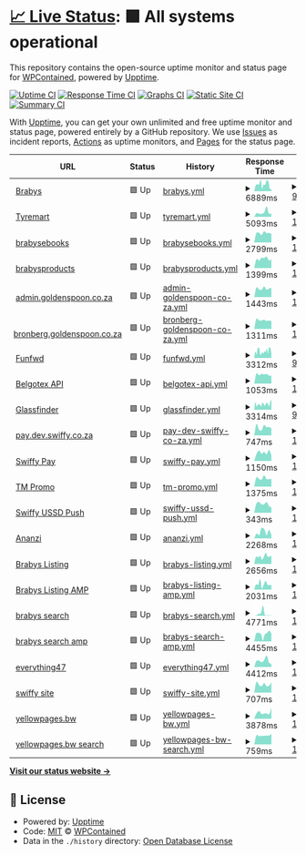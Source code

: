 # [📈 Live Status](https://WPContained.github.io/upptime): <!--live status--> **🟩 All systems operational**

This repository contains the open-source uptime monitor and status page for [WPContained](https://WPContained.github.io/upptime), powered by [Upptime](https://github.com/upptime/upptime).

[![Uptime CI](https://github.com/WPContained/upptime/workflows/Uptime%20CI/badge.svg)](https://github.com/WPContained/upptime/actions?query=workflow%3A%22Uptime+CI%22)
[![Response Time CI](https://github.com/WPContained/upptime/workflows/Response%20Time%20CI/badge.svg)](https://github.com/WPContained/upptime/actions?query=workflow%3A%22Response+Time+CI%22)
[![Graphs CI](https://github.com/WPContained/upptime/workflows/Graphs%20CI/badge.svg)](https://github.com/WPContained/upptime/actions?query=workflow%3A%22Graphs+CI%22)
[![Static Site CI](https://github.com/WPContained/upptime/workflows/Static%20Site%20CI/badge.svg)](https://github.com/WPContained/upptime/actions?query=workflow%3A%22Static+Site+CI%22)
[![Summary CI](https://github.com/WPContained/upptime/workflows/Summary%20CI/badge.svg)](https://github.com/WPContained/upptime/actions?query=workflow%3A%22Summary+CI%22)

With [Upptime](https://upptime.js.org), you can get your own unlimited and free uptime monitor and status page, powered entirely by a GitHub repository. We use [Issues](https://github.com/WPContained/upptime/issues) as incident reports, [Actions](https://github.com/WPContained/upptime/actions) as uptime monitors, and [Pages](https://WPContained.github.io/upptime) for the status page.

<!--start: status pages-->
<!-- This summary is generated by Upptime (https://github.com/upptime/upptime) -->
<!-- Do not edit this manually, your changes will be overwritten -->
<!-- prettier-ignore -->
| URL | Status | History | Response Time | Uptime |
| --- | ------ | ------- | ------------- | ------ |
| <img alt="" src="https://favicons.githubusercontent.com/www.brabys.com" height="13"> [Brabys](https://www.brabys.com/za/plumbers) | 🟩 Up | [brabys.yml](https://github.com/WPContained/upptime/commits/HEAD/history/brabys.yml) | <details><summary><img alt="Response time graph" src="./graphs/brabys/response-time-week.png" height="20"> 6889ms</summary><br><a href="https://WPContained.github.io/upptime/history/brabys"><img alt="Response time 10137" src="https://img.shields.io/endpoint?url=https%3A%2F%2Fraw.githubusercontent.com%2FWPContained%2Fupptime%2FHEAD%2Fapi%2Fbrabys%2Fresponse-time.json"></a><br><a href="https://WPContained.github.io/upptime/history/brabys"><img alt="24-hour response time 8833" src="https://img.shields.io/endpoint?url=https%3A%2F%2Fraw.githubusercontent.com%2FWPContained%2Fupptime%2FHEAD%2Fapi%2Fbrabys%2Fresponse-time-day.json"></a><br><a href="https://WPContained.github.io/upptime/history/brabys"><img alt="7-day response time 6889" src="https://img.shields.io/endpoint?url=https%3A%2F%2Fraw.githubusercontent.com%2FWPContained%2Fupptime%2FHEAD%2Fapi%2Fbrabys%2Fresponse-time-week.json"></a><br><a href="https://WPContained.github.io/upptime/history/brabys"><img alt="30-day response time 10301" src="https://img.shields.io/endpoint?url=https%3A%2F%2Fraw.githubusercontent.com%2FWPContained%2Fupptime%2FHEAD%2Fapi%2Fbrabys%2Fresponse-time-month.json"></a><br><a href="https://WPContained.github.io/upptime/history/brabys"><img alt="1-year response time 10137" src="https://img.shields.io/endpoint?url=https%3A%2F%2Fraw.githubusercontent.com%2FWPContained%2Fupptime%2FHEAD%2Fapi%2Fbrabys%2Fresponse-time-year.json"></a></details> | <details><summary><a href="https://WPContained.github.io/upptime/history/brabys">99.81%</a></summary><a href="https://WPContained.github.io/upptime/history/brabys"><img alt="All-time uptime 99.94%" src="https://img.shields.io/endpoint?url=https%3A%2F%2Fraw.githubusercontent.com%2FWPContained%2Fupptime%2FHEAD%2Fapi%2Fbrabys%2Fuptime.json"></a><br><a href="https://WPContained.github.io/upptime/history/brabys"><img alt="24-hour uptime 100.00%" src="https://img.shields.io/endpoint?url=https%3A%2F%2Fraw.githubusercontent.com%2FWPContained%2Fupptime%2FHEAD%2Fapi%2Fbrabys%2Fuptime-day.json"></a><br><a href="https://WPContained.github.io/upptime/history/brabys"><img alt="7-day uptime 99.81%" src="https://img.shields.io/endpoint?url=https%3A%2F%2Fraw.githubusercontent.com%2FWPContained%2Fupptime%2FHEAD%2Fapi%2Fbrabys%2Fuptime-week.json"></a><br><a href="https://WPContained.github.io/upptime/history/brabys"><img alt="30-day uptime 99.91%" src="https://img.shields.io/endpoint?url=https%3A%2F%2Fraw.githubusercontent.com%2FWPContained%2Fupptime%2FHEAD%2Fapi%2Fbrabys%2Fuptime-month.json"></a><br><a href="https://WPContained.github.io/upptime/history/brabys"><img alt="1-year uptime 99.94%" src="https://img.shields.io/endpoint?url=https%3A%2F%2Fraw.githubusercontent.com%2FWPContained%2Fupptime%2FHEAD%2Fapi%2Fbrabys%2Fuptime-year.json"></a></details>
| <img alt="" src="https://favicons.githubusercontent.com/www.tyremart.co.za" height="13"> [Tyremart](https://www.tyremart.co.za) | 🟩 Up | [tyremart.yml](https://github.com/WPContained/upptime/commits/HEAD/history/tyremart.yml) | <details><summary><img alt="Response time graph" src="./graphs/tyremart/response-time-week.png" height="20"> 5093ms</summary><br><a href="https://WPContained.github.io/upptime/history/tyremart"><img alt="Response time 4112" src="https://img.shields.io/endpoint?url=https%3A%2F%2Fraw.githubusercontent.com%2FWPContained%2Fupptime%2FHEAD%2Fapi%2Ftyremart%2Fresponse-time.json"></a><br><a href="https://WPContained.github.io/upptime/history/tyremart"><img alt="24-hour response time 3602" src="https://img.shields.io/endpoint?url=https%3A%2F%2Fraw.githubusercontent.com%2FWPContained%2Fupptime%2FHEAD%2Fapi%2Ftyremart%2Fresponse-time-day.json"></a><br><a href="https://WPContained.github.io/upptime/history/tyremart"><img alt="7-day response time 5093" src="https://img.shields.io/endpoint?url=https%3A%2F%2Fraw.githubusercontent.com%2FWPContained%2Fupptime%2FHEAD%2Fapi%2Ftyremart%2Fresponse-time-week.json"></a><br><a href="https://WPContained.github.io/upptime/history/tyremart"><img alt="30-day response time 4274" src="https://img.shields.io/endpoint?url=https%3A%2F%2Fraw.githubusercontent.com%2FWPContained%2Fupptime%2FHEAD%2Fapi%2Ftyremart%2Fresponse-time-month.json"></a><br><a href="https://WPContained.github.io/upptime/history/tyremart"><img alt="1-year response time 4112" src="https://img.shields.io/endpoint?url=https%3A%2F%2Fraw.githubusercontent.com%2FWPContained%2Fupptime%2FHEAD%2Fapi%2Ftyremart%2Fresponse-time-year.json"></a></details> | <details><summary><a href="https://WPContained.github.io/upptime/history/tyremart">100.00%</a></summary><a href="https://WPContained.github.io/upptime/history/tyremart"><img alt="All-time uptime 99.96%" src="https://img.shields.io/endpoint?url=https%3A%2F%2Fraw.githubusercontent.com%2FWPContained%2Fupptime%2FHEAD%2Fapi%2Ftyremart%2Fuptime.json"></a><br><a href="https://WPContained.github.io/upptime/history/tyremart"><img alt="24-hour uptime 100.00%" src="https://img.shields.io/endpoint?url=https%3A%2F%2Fraw.githubusercontent.com%2FWPContained%2Fupptime%2FHEAD%2Fapi%2Ftyremart%2Fuptime-day.json"></a><br><a href="https://WPContained.github.io/upptime/history/tyremart"><img alt="7-day uptime 100.00%" src="https://img.shields.io/endpoint?url=https%3A%2F%2Fraw.githubusercontent.com%2FWPContained%2Fupptime%2FHEAD%2Fapi%2Ftyremart%2Fuptime-week.json"></a><br><a href="https://WPContained.github.io/upptime/history/tyremart"><img alt="30-day uptime 100.00%" src="https://img.shields.io/endpoint?url=https%3A%2F%2Fraw.githubusercontent.com%2FWPContained%2Fupptime%2FHEAD%2Fapi%2Ftyremart%2Fuptime-month.json"></a><br><a href="https://WPContained.github.io/upptime/history/tyremart"><img alt="1-year uptime 99.96%" src="https://img.shields.io/endpoint?url=https%3A%2F%2Fraw.githubusercontent.com%2FWPContained%2Fupptime%2FHEAD%2Fapi%2Ftyremart%2Fuptime-year.json"></a></details>
| <img alt="" src="https://favicons.githubusercontent.com/www.brabysebooks.co.za" height="13"> [brabysebooks](http://www.brabysebooks.co.za) | 🟩 Up | [brabysebooks.yml](https://github.com/WPContained/upptime/commits/HEAD/history/brabysebooks.yml) | <details><summary><img alt="Response time graph" src="./graphs/brabysebooks/response-time-week.png" height="20"> 2799ms</summary><br><a href="https://WPContained.github.io/upptime/history/brabysebooks"><img alt="Response time 2966" src="https://img.shields.io/endpoint?url=https%3A%2F%2Fraw.githubusercontent.com%2FWPContained%2Fupptime%2FHEAD%2Fapi%2Fbrabysebooks%2Fresponse-time.json"></a><br><a href="https://WPContained.github.io/upptime/history/brabysebooks"><img alt="24-hour response time 2820" src="https://img.shields.io/endpoint?url=https%3A%2F%2Fraw.githubusercontent.com%2FWPContained%2Fupptime%2FHEAD%2Fapi%2Fbrabysebooks%2Fresponse-time-day.json"></a><br><a href="https://WPContained.github.io/upptime/history/brabysebooks"><img alt="7-day response time 2799" src="https://img.shields.io/endpoint?url=https%3A%2F%2Fraw.githubusercontent.com%2FWPContained%2Fupptime%2FHEAD%2Fapi%2Fbrabysebooks%2Fresponse-time-week.json"></a><br><a href="https://WPContained.github.io/upptime/history/brabysebooks"><img alt="30-day response time 2907" src="https://img.shields.io/endpoint?url=https%3A%2F%2Fraw.githubusercontent.com%2FWPContained%2Fupptime%2FHEAD%2Fapi%2Fbrabysebooks%2Fresponse-time-month.json"></a><br><a href="https://WPContained.github.io/upptime/history/brabysebooks"><img alt="1-year response time 2966" src="https://img.shields.io/endpoint?url=https%3A%2F%2Fraw.githubusercontent.com%2FWPContained%2Fupptime%2FHEAD%2Fapi%2Fbrabysebooks%2Fresponse-time-year.json"></a></details> | <details><summary><a href="https://WPContained.github.io/upptime/history/brabysebooks">100.00%</a></summary><a href="https://WPContained.github.io/upptime/history/brabysebooks"><img alt="All-time uptime 100.00%" src="https://img.shields.io/endpoint?url=https%3A%2F%2Fraw.githubusercontent.com%2FWPContained%2Fupptime%2FHEAD%2Fapi%2Fbrabysebooks%2Fuptime.json"></a><br><a href="https://WPContained.github.io/upptime/history/brabysebooks"><img alt="24-hour uptime 100.00%" src="https://img.shields.io/endpoint?url=https%3A%2F%2Fraw.githubusercontent.com%2FWPContained%2Fupptime%2FHEAD%2Fapi%2Fbrabysebooks%2Fuptime-day.json"></a><br><a href="https://WPContained.github.io/upptime/history/brabysebooks"><img alt="7-day uptime 100.00%" src="https://img.shields.io/endpoint?url=https%3A%2F%2Fraw.githubusercontent.com%2FWPContained%2Fupptime%2FHEAD%2Fapi%2Fbrabysebooks%2Fuptime-week.json"></a><br><a href="https://WPContained.github.io/upptime/history/brabysebooks"><img alt="30-day uptime 100.00%" src="https://img.shields.io/endpoint?url=https%3A%2F%2Fraw.githubusercontent.com%2FWPContained%2Fupptime%2FHEAD%2Fapi%2Fbrabysebooks%2Fuptime-month.json"></a><br><a href="https://WPContained.github.io/upptime/history/brabysebooks"><img alt="1-year uptime 100.00%" src="https://img.shields.io/endpoint?url=https%3A%2F%2Fraw.githubusercontent.com%2FWPContained%2Fupptime%2FHEAD%2Fapi%2Fbrabysebooks%2Fuptime-year.json"></a></details>
| <img alt="" src="https://favicons.githubusercontent.com/www.brabysproducts.co.za" height="13"> [brabysproducts](http://www.brabysproducts.co.za) | 🟩 Up | [brabysproducts.yml](https://github.com/WPContained/upptime/commits/HEAD/history/brabysproducts.yml) | <details><summary><img alt="Response time graph" src="./graphs/brabysproducts/response-time-week.png" height="20"> 1399ms</summary><br><a href="https://WPContained.github.io/upptime/history/brabysproducts"><img alt="Response time 1326" src="https://img.shields.io/endpoint?url=https%3A%2F%2Fraw.githubusercontent.com%2FWPContained%2Fupptime%2FHEAD%2Fapi%2Fbrabysproducts%2Fresponse-time.json"></a><br><a href="https://WPContained.github.io/upptime/history/brabysproducts"><img alt="24-hour response time 1168" src="https://img.shields.io/endpoint?url=https%3A%2F%2Fraw.githubusercontent.com%2FWPContained%2Fupptime%2FHEAD%2Fapi%2Fbrabysproducts%2Fresponse-time-day.json"></a><br><a href="https://WPContained.github.io/upptime/history/brabysproducts"><img alt="7-day response time 1399" src="https://img.shields.io/endpoint?url=https%3A%2F%2Fraw.githubusercontent.com%2FWPContained%2Fupptime%2FHEAD%2Fapi%2Fbrabysproducts%2Fresponse-time-week.json"></a><br><a href="https://WPContained.github.io/upptime/history/brabysproducts"><img alt="30-day response time 1327" src="https://img.shields.io/endpoint?url=https%3A%2F%2Fraw.githubusercontent.com%2FWPContained%2Fupptime%2FHEAD%2Fapi%2Fbrabysproducts%2Fresponse-time-month.json"></a><br><a href="https://WPContained.github.io/upptime/history/brabysproducts"><img alt="1-year response time 1326" src="https://img.shields.io/endpoint?url=https%3A%2F%2Fraw.githubusercontent.com%2FWPContained%2Fupptime%2FHEAD%2Fapi%2Fbrabysproducts%2Fresponse-time-year.json"></a></details> | <details><summary><a href="https://WPContained.github.io/upptime/history/brabysproducts">100.00%</a></summary><a href="https://WPContained.github.io/upptime/history/brabysproducts"><img alt="All-time uptime 100.00%" src="https://img.shields.io/endpoint?url=https%3A%2F%2Fraw.githubusercontent.com%2FWPContained%2Fupptime%2FHEAD%2Fapi%2Fbrabysproducts%2Fuptime.json"></a><br><a href="https://WPContained.github.io/upptime/history/brabysproducts"><img alt="24-hour uptime 100.00%" src="https://img.shields.io/endpoint?url=https%3A%2F%2Fraw.githubusercontent.com%2FWPContained%2Fupptime%2FHEAD%2Fapi%2Fbrabysproducts%2Fuptime-day.json"></a><br><a href="https://WPContained.github.io/upptime/history/brabysproducts"><img alt="7-day uptime 100.00%" src="https://img.shields.io/endpoint?url=https%3A%2F%2Fraw.githubusercontent.com%2FWPContained%2Fupptime%2FHEAD%2Fapi%2Fbrabysproducts%2Fuptime-week.json"></a><br><a href="https://WPContained.github.io/upptime/history/brabysproducts"><img alt="30-day uptime 100.00%" src="https://img.shields.io/endpoint?url=https%3A%2F%2Fraw.githubusercontent.com%2FWPContained%2Fupptime%2FHEAD%2Fapi%2Fbrabysproducts%2Fuptime-month.json"></a><br><a href="https://WPContained.github.io/upptime/history/brabysproducts"><img alt="1-year uptime 100.00%" src="https://img.shields.io/endpoint?url=https%3A%2F%2Fraw.githubusercontent.com%2FWPContained%2Fupptime%2FHEAD%2Fapi%2Fbrabysproducts%2Fuptime-year.json"></a></details>
| <img alt="" src="https://favicons.githubusercontent.com/admin.goldenspoon.co.za" height="13"> [admin.goldenspoon.co.za](https://admin.goldenspoon.co.za) | 🟩 Up | [admin-goldenspoon-co-za.yml](https://github.com/WPContained/upptime/commits/HEAD/history/admin-goldenspoon-co-za.yml) | <details><summary><img alt="Response time graph" src="./graphs/admin-goldenspoon-co-za/response-time-week.png" height="20"> 1443ms</summary><br><a href="https://WPContained.github.io/upptime/history/admin-goldenspoon-co-za"><img alt="Response time 1432" src="https://img.shields.io/endpoint?url=https%3A%2F%2Fraw.githubusercontent.com%2FWPContained%2Fupptime%2FHEAD%2Fapi%2Fadmin-goldenspoon-co-za%2Fresponse-time.json"></a><br><a href="https://WPContained.github.io/upptime/history/admin-goldenspoon-co-za"><img alt="24-hour response time 1345" src="https://img.shields.io/endpoint?url=https%3A%2F%2Fraw.githubusercontent.com%2FWPContained%2Fupptime%2FHEAD%2Fapi%2Fadmin-goldenspoon-co-za%2Fresponse-time-day.json"></a><br><a href="https://WPContained.github.io/upptime/history/admin-goldenspoon-co-za"><img alt="7-day response time 1443" src="https://img.shields.io/endpoint?url=https%3A%2F%2Fraw.githubusercontent.com%2FWPContained%2Fupptime%2FHEAD%2Fapi%2Fadmin-goldenspoon-co-za%2Fresponse-time-week.json"></a><br><a href="https://WPContained.github.io/upptime/history/admin-goldenspoon-co-za"><img alt="30-day response time 1440" src="https://img.shields.io/endpoint?url=https%3A%2F%2Fraw.githubusercontent.com%2FWPContained%2Fupptime%2FHEAD%2Fapi%2Fadmin-goldenspoon-co-za%2Fresponse-time-month.json"></a><br><a href="https://WPContained.github.io/upptime/history/admin-goldenspoon-co-za"><img alt="1-year response time 1432" src="https://img.shields.io/endpoint?url=https%3A%2F%2Fraw.githubusercontent.com%2FWPContained%2Fupptime%2FHEAD%2Fapi%2Fadmin-goldenspoon-co-za%2Fresponse-time-year.json"></a></details> | <details><summary><a href="https://WPContained.github.io/upptime/history/admin-goldenspoon-co-za">100.00%</a></summary><a href="https://WPContained.github.io/upptime/history/admin-goldenspoon-co-za"><img alt="All-time uptime 100.00%" src="https://img.shields.io/endpoint?url=https%3A%2F%2Fraw.githubusercontent.com%2FWPContained%2Fupptime%2FHEAD%2Fapi%2Fadmin-goldenspoon-co-za%2Fuptime.json"></a><br><a href="https://WPContained.github.io/upptime/history/admin-goldenspoon-co-za"><img alt="24-hour uptime 100.00%" src="https://img.shields.io/endpoint?url=https%3A%2F%2Fraw.githubusercontent.com%2FWPContained%2Fupptime%2FHEAD%2Fapi%2Fadmin-goldenspoon-co-za%2Fuptime-day.json"></a><br><a href="https://WPContained.github.io/upptime/history/admin-goldenspoon-co-za"><img alt="7-day uptime 100.00%" src="https://img.shields.io/endpoint?url=https%3A%2F%2Fraw.githubusercontent.com%2FWPContained%2Fupptime%2FHEAD%2Fapi%2Fadmin-goldenspoon-co-za%2Fuptime-week.json"></a><br><a href="https://WPContained.github.io/upptime/history/admin-goldenspoon-co-za"><img alt="30-day uptime 100.00%" src="https://img.shields.io/endpoint?url=https%3A%2F%2Fraw.githubusercontent.com%2FWPContained%2Fupptime%2FHEAD%2Fapi%2Fadmin-goldenspoon-co-za%2Fuptime-month.json"></a><br><a href="https://WPContained.github.io/upptime/history/admin-goldenspoon-co-za"><img alt="1-year uptime 100.00%" src="https://img.shields.io/endpoint?url=https%3A%2F%2Fraw.githubusercontent.com%2FWPContained%2Fupptime%2FHEAD%2Fapi%2Fadmin-goldenspoon-co-za%2Fuptime-year.json"></a></details>
| <img alt="" src="https://favicons.githubusercontent.com/bronberg.goldenspoon.co.za" height="13"> [bronberg.goldenspoon.co.za](https://bronberg.goldenspoon.co.za) | 🟩 Up | [bronberg-goldenspoon-co-za.yml](https://github.com/WPContained/upptime/commits/HEAD/history/bronberg-goldenspoon-co-za.yml) | <details><summary><img alt="Response time graph" src="./graphs/bronberg-goldenspoon-co-za/response-time-week.png" height="20"> 1311ms</summary><br><a href="https://WPContained.github.io/upptime/history/bronberg-goldenspoon-co-za"><img alt="Response time 1442" src="https://img.shields.io/endpoint?url=https%3A%2F%2Fraw.githubusercontent.com%2FWPContained%2Fupptime%2FHEAD%2Fapi%2Fbronberg-goldenspoon-co-za%2Fresponse-time.json"></a><br><a href="https://WPContained.github.io/upptime/history/bronberg-goldenspoon-co-za"><img alt="24-hour response time 1324" src="https://img.shields.io/endpoint?url=https%3A%2F%2Fraw.githubusercontent.com%2FWPContained%2Fupptime%2FHEAD%2Fapi%2Fbronberg-goldenspoon-co-za%2Fresponse-time-day.json"></a><br><a href="https://WPContained.github.io/upptime/history/bronberg-goldenspoon-co-za"><img alt="7-day response time 1311" src="https://img.shields.io/endpoint?url=https%3A%2F%2Fraw.githubusercontent.com%2FWPContained%2Fupptime%2FHEAD%2Fapi%2Fbronberg-goldenspoon-co-za%2Fresponse-time-week.json"></a><br><a href="https://WPContained.github.io/upptime/history/bronberg-goldenspoon-co-za"><img alt="30-day response time 1444" src="https://img.shields.io/endpoint?url=https%3A%2F%2Fraw.githubusercontent.com%2FWPContained%2Fupptime%2FHEAD%2Fapi%2Fbronberg-goldenspoon-co-za%2Fresponse-time-month.json"></a><br><a href="https://WPContained.github.io/upptime/history/bronberg-goldenspoon-co-za"><img alt="1-year response time 1442" src="https://img.shields.io/endpoint?url=https%3A%2F%2Fraw.githubusercontent.com%2FWPContained%2Fupptime%2FHEAD%2Fapi%2Fbronberg-goldenspoon-co-za%2Fresponse-time-year.json"></a></details> | <details><summary><a href="https://WPContained.github.io/upptime/history/bronberg-goldenspoon-co-za">100.00%</a></summary><a href="https://WPContained.github.io/upptime/history/bronberg-goldenspoon-co-za"><img alt="All-time uptime 100.00%" src="https://img.shields.io/endpoint?url=https%3A%2F%2Fraw.githubusercontent.com%2FWPContained%2Fupptime%2FHEAD%2Fapi%2Fbronberg-goldenspoon-co-za%2Fuptime.json"></a><br><a href="https://WPContained.github.io/upptime/history/bronberg-goldenspoon-co-za"><img alt="24-hour uptime 100.00%" src="https://img.shields.io/endpoint?url=https%3A%2F%2Fraw.githubusercontent.com%2FWPContained%2Fupptime%2FHEAD%2Fapi%2Fbronberg-goldenspoon-co-za%2Fuptime-day.json"></a><br><a href="https://WPContained.github.io/upptime/history/bronberg-goldenspoon-co-za"><img alt="7-day uptime 100.00%" src="https://img.shields.io/endpoint?url=https%3A%2F%2Fraw.githubusercontent.com%2FWPContained%2Fupptime%2FHEAD%2Fapi%2Fbronberg-goldenspoon-co-za%2Fuptime-week.json"></a><br><a href="https://WPContained.github.io/upptime/history/bronberg-goldenspoon-co-za"><img alt="30-day uptime 100.00%" src="https://img.shields.io/endpoint?url=https%3A%2F%2Fraw.githubusercontent.com%2FWPContained%2Fupptime%2FHEAD%2Fapi%2Fbronberg-goldenspoon-co-za%2Fuptime-month.json"></a><br><a href="https://WPContained.github.io/upptime/history/bronberg-goldenspoon-co-za"><img alt="1-year uptime 100.00%" src="https://img.shields.io/endpoint?url=https%3A%2F%2Fraw.githubusercontent.com%2FWPContained%2Fupptime%2FHEAD%2Fapi%2Fbronberg-goldenspoon-co-za%2Fuptime-year.json"></a></details>
| <img alt="" src="https://favicons.githubusercontent.com/funfwd.com" height="13"> [Funfwd](https://funfwd.com) | 🟩 Up | [funfwd.yml](https://github.com/WPContained/upptime/commits/HEAD/history/funfwd.yml) | <details><summary><img alt="Response time graph" src="./graphs/funfwd/response-time-week.png" height="20"> 3312ms</summary><br><a href="https://WPContained.github.io/upptime/history/funfwd"><img alt="Response time 3656" src="https://img.shields.io/endpoint?url=https%3A%2F%2Fraw.githubusercontent.com%2FWPContained%2Fupptime%2FHEAD%2Fapi%2Ffunfwd%2Fresponse-time.json"></a><br><a href="https://WPContained.github.io/upptime/history/funfwd"><img alt="24-hour response time 2933" src="https://img.shields.io/endpoint?url=https%3A%2F%2Fraw.githubusercontent.com%2FWPContained%2Fupptime%2FHEAD%2Fapi%2Ffunfwd%2Fresponse-time-day.json"></a><br><a href="https://WPContained.github.io/upptime/history/funfwd"><img alt="7-day response time 3312" src="https://img.shields.io/endpoint?url=https%3A%2F%2Fraw.githubusercontent.com%2FWPContained%2Fupptime%2FHEAD%2Fapi%2Ffunfwd%2Fresponse-time-week.json"></a><br><a href="https://WPContained.github.io/upptime/history/funfwd"><img alt="30-day response time 3543" src="https://img.shields.io/endpoint?url=https%3A%2F%2Fraw.githubusercontent.com%2FWPContained%2Fupptime%2FHEAD%2Fapi%2Ffunfwd%2Fresponse-time-month.json"></a><br><a href="https://WPContained.github.io/upptime/history/funfwd"><img alt="1-year response time 3656" src="https://img.shields.io/endpoint?url=https%3A%2F%2Fraw.githubusercontent.com%2FWPContained%2Fupptime%2FHEAD%2Fapi%2Ffunfwd%2Fresponse-time-year.json"></a></details> | <details><summary><a href="https://WPContained.github.io/upptime/history/funfwd">99.74%</a></summary><a href="https://WPContained.github.io/upptime/history/funfwd"><img alt="All-time uptime 99.75%" src="https://img.shields.io/endpoint?url=https%3A%2F%2Fraw.githubusercontent.com%2FWPContained%2Fupptime%2FHEAD%2Fapi%2Ffunfwd%2Fuptime.json"></a><br><a href="https://WPContained.github.io/upptime/history/funfwd"><img alt="24-hour uptime 100.00%" src="https://img.shields.io/endpoint?url=https%3A%2F%2Fraw.githubusercontent.com%2FWPContained%2Fupptime%2FHEAD%2Fapi%2Ffunfwd%2Fuptime-day.json"></a><br><a href="https://WPContained.github.io/upptime/history/funfwd"><img alt="7-day uptime 99.74%" src="https://img.shields.io/endpoint?url=https%3A%2F%2Fraw.githubusercontent.com%2FWPContained%2Fupptime%2FHEAD%2Fapi%2Ffunfwd%2Fuptime-week.json"></a><br><a href="https://WPContained.github.io/upptime/history/funfwd"><img alt="30-day uptime 99.90%" src="https://img.shields.io/endpoint?url=https%3A%2F%2Fraw.githubusercontent.com%2FWPContained%2Fupptime%2FHEAD%2Fapi%2Ffunfwd%2Fuptime-month.json"></a><br><a href="https://WPContained.github.io/upptime/history/funfwd"><img alt="1-year uptime 99.75%" src="https://img.shields.io/endpoint?url=https%3A%2F%2Fraw.githubusercontent.com%2FWPContained%2Fupptime%2FHEAD%2Fapi%2Ffunfwd%2Fuptime-year.json"></a></details>
| <img alt="" src="https://favicons.githubusercontent.com/files.belgotex.co.za" height="13"> [Belgotex API](https://files.belgotex.co.za/monitor.txt) | 🟩 Up | [belgotex-api.yml](https://github.com/WPContained/upptime/commits/HEAD/history/belgotex-api.yml) | <details><summary><img alt="Response time graph" src="./graphs/belgotex-api/response-time-week.png" height="20"> 1053ms</summary><br><a href="https://WPContained.github.io/upptime/history/belgotex-api"><img alt="Response time 1085" src="https://img.shields.io/endpoint?url=https%3A%2F%2Fraw.githubusercontent.com%2FWPContained%2Fupptime%2FHEAD%2Fapi%2Fbelgotex-api%2Fresponse-time.json"></a><br><a href="https://WPContained.github.io/upptime/history/belgotex-api"><img alt="24-hour response time 1012" src="https://img.shields.io/endpoint?url=https%3A%2F%2Fraw.githubusercontent.com%2FWPContained%2Fupptime%2FHEAD%2Fapi%2Fbelgotex-api%2Fresponse-time-day.json"></a><br><a href="https://WPContained.github.io/upptime/history/belgotex-api"><img alt="7-day response time 1053" src="https://img.shields.io/endpoint?url=https%3A%2F%2Fraw.githubusercontent.com%2FWPContained%2Fupptime%2FHEAD%2Fapi%2Fbelgotex-api%2Fresponse-time-week.json"></a><br><a href="https://WPContained.github.io/upptime/history/belgotex-api"><img alt="30-day response time 1091" src="https://img.shields.io/endpoint?url=https%3A%2F%2Fraw.githubusercontent.com%2FWPContained%2Fupptime%2FHEAD%2Fapi%2Fbelgotex-api%2Fresponse-time-month.json"></a><br><a href="https://WPContained.github.io/upptime/history/belgotex-api"><img alt="1-year response time 1085" src="https://img.shields.io/endpoint?url=https%3A%2F%2Fraw.githubusercontent.com%2FWPContained%2Fupptime%2FHEAD%2Fapi%2Fbelgotex-api%2Fresponse-time-year.json"></a></details> | <details><summary><a href="https://WPContained.github.io/upptime/history/belgotex-api">100.00%</a></summary><a href="https://WPContained.github.io/upptime/history/belgotex-api"><img alt="All-time uptime 100.00%" src="https://img.shields.io/endpoint?url=https%3A%2F%2Fraw.githubusercontent.com%2FWPContained%2Fupptime%2FHEAD%2Fapi%2Fbelgotex-api%2Fuptime.json"></a><br><a href="https://WPContained.github.io/upptime/history/belgotex-api"><img alt="24-hour uptime 100.00%" src="https://img.shields.io/endpoint?url=https%3A%2F%2Fraw.githubusercontent.com%2FWPContained%2Fupptime%2FHEAD%2Fapi%2Fbelgotex-api%2Fuptime-day.json"></a><br><a href="https://WPContained.github.io/upptime/history/belgotex-api"><img alt="7-day uptime 100.00%" src="https://img.shields.io/endpoint?url=https%3A%2F%2Fraw.githubusercontent.com%2FWPContained%2Fupptime%2FHEAD%2Fapi%2Fbelgotex-api%2Fuptime-week.json"></a><br><a href="https://WPContained.github.io/upptime/history/belgotex-api"><img alt="30-day uptime 100.00%" src="https://img.shields.io/endpoint?url=https%3A%2F%2Fraw.githubusercontent.com%2FWPContained%2Fupptime%2FHEAD%2Fapi%2Fbelgotex-api%2Fuptime-month.json"></a><br><a href="https://WPContained.github.io/upptime/history/belgotex-api"><img alt="1-year uptime 100.00%" src="https://img.shields.io/endpoint?url=https%3A%2F%2Fraw.githubusercontent.com%2FWPContained%2Fupptime%2FHEAD%2Fapi%2Fbelgotex-api%2Fuptime-year.json"></a></details>
| <img alt="" src="https://favicons.githubusercontent.com/glassfinder.pgsmartglass.co.za" height="13"> [Glassfinder](https://glassfinder.pgsmartglass.co.za) | 🟩 Up | [glassfinder.yml](https://github.com/WPContained/upptime/commits/HEAD/history/glassfinder.yml) | <details><summary><img alt="Response time graph" src="./graphs/glassfinder/response-time-week.png" height="20"> 3314ms</summary><br><a href="https://WPContained.github.io/upptime/history/glassfinder"><img alt="Response time 3329" src="https://img.shields.io/endpoint?url=https%3A%2F%2Fraw.githubusercontent.com%2FWPContained%2Fupptime%2FHEAD%2Fapi%2Fglassfinder%2Fresponse-time.json"></a><br><a href="https://WPContained.github.io/upptime/history/glassfinder"><img alt="24-hour response time 3263" src="https://img.shields.io/endpoint?url=https%3A%2F%2Fraw.githubusercontent.com%2FWPContained%2Fupptime%2FHEAD%2Fapi%2Fglassfinder%2Fresponse-time-day.json"></a><br><a href="https://WPContained.github.io/upptime/history/glassfinder"><img alt="7-day response time 3314" src="https://img.shields.io/endpoint?url=https%3A%2F%2Fraw.githubusercontent.com%2FWPContained%2Fupptime%2FHEAD%2Fapi%2Fglassfinder%2Fresponse-time-week.json"></a><br><a href="https://WPContained.github.io/upptime/history/glassfinder"><img alt="30-day response time 3249" src="https://img.shields.io/endpoint?url=https%3A%2F%2Fraw.githubusercontent.com%2FWPContained%2Fupptime%2FHEAD%2Fapi%2Fglassfinder%2Fresponse-time-month.json"></a><br><a href="https://WPContained.github.io/upptime/history/glassfinder"><img alt="1-year response time 3329" src="https://img.shields.io/endpoint?url=https%3A%2F%2Fraw.githubusercontent.com%2FWPContained%2Fupptime%2FHEAD%2Fapi%2Fglassfinder%2Fresponse-time-year.json"></a></details> | <details><summary><a href="https://WPContained.github.io/upptime/history/glassfinder">99.74%</a></summary><a href="https://WPContained.github.io/upptime/history/glassfinder"><img alt="All-time uptime 99.81%" src="https://img.shields.io/endpoint?url=https%3A%2F%2Fraw.githubusercontent.com%2FWPContained%2Fupptime%2FHEAD%2Fapi%2Fglassfinder%2Fuptime.json"></a><br><a href="https://WPContained.github.io/upptime/history/glassfinder"><img alt="24-hour uptime 100.00%" src="https://img.shields.io/endpoint?url=https%3A%2F%2Fraw.githubusercontent.com%2FWPContained%2Fupptime%2FHEAD%2Fapi%2Fglassfinder%2Fuptime-day.json"></a><br><a href="https://WPContained.github.io/upptime/history/glassfinder"><img alt="7-day uptime 99.74%" src="https://img.shields.io/endpoint?url=https%3A%2F%2Fraw.githubusercontent.com%2FWPContained%2Fupptime%2FHEAD%2Fapi%2Fglassfinder%2Fuptime-week.json"></a><br><a href="https://WPContained.github.io/upptime/history/glassfinder"><img alt="30-day uptime 99.90%" src="https://img.shields.io/endpoint?url=https%3A%2F%2Fraw.githubusercontent.com%2FWPContained%2Fupptime%2FHEAD%2Fapi%2Fglassfinder%2Fuptime-month.json"></a><br><a href="https://WPContained.github.io/upptime/history/glassfinder"><img alt="1-year uptime 99.81%" src="https://img.shields.io/endpoint?url=https%3A%2F%2Fraw.githubusercontent.com%2FWPContained%2Fupptime%2FHEAD%2Fapi%2Fglassfinder%2Fuptime-year.json"></a></details>
| <img alt="" src="https://favicons.githubusercontent.com/pay.dev.swiffy.co.za" height="13"> [pay.dev.swiffy.co.za](https://pay.dev.swiffy.co.za) | 🟩 Up | [pay-dev-swiffy-co-za.yml](https://github.com/WPContained/upptime/commits/HEAD/history/pay-dev-swiffy-co-za.yml) | <details><summary><img alt="Response time graph" src="./graphs/pay-dev-swiffy-co-za/response-time-week.png" height="20"> 747ms</summary><br><a href="https://WPContained.github.io/upptime/history/pay-dev-swiffy-co-za"><img alt="Response time 884" src="https://img.shields.io/endpoint?url=https%3A%2F%2Fraw.githubusercontent.com%2FWPContained%2Fupptime%2FHEAD%2Fapi%2Fpay-dev-swiffy-co-za%2Fresponse-time.json"></a><br><a href="https://WPContained.github.io/upptime/history/pay-dev-swiffy-co-za"><img alt="24-hour response time 644" src="https://img.shields.io/endpoint?url=https%3A%2F%2Fraw.githubusercontent.com%2FWPContained%2Fupptime%2FHEAD%2Fapi%2Fpay-dev-swiffy-co-za%2Fresponse-time-day.json"></a><br><a href="https://WPContained.github.io/upptime/history/pay-dev-swiffy-co-za"><img alt="7-day response time 747" src="https://img.shields.io/endpoint?url=https%3A%2F%2Fraw.githubusercontent.com%2FWPContained%2Fupptime%2FHEAD%2Fapi%2Fpay-dev-swiffy-co-za%2Fresponse-time-week.json"></a><br><a href="https://WPContained.github.io/upptime/history/pay-dev-swiffy-co-za"><img alt="30-day response time 933" src="https://img.shields.io/endpoint?url=https%3A%2F%2Fraw.githubusercontent.com%2FWPContained%2Fupptime%2FHEAD%2Fapi%2Fpay-dev-swiffy-co-za%2Fresponse-time-month.json"></a><br><a href="https://WPContained.github.io/upptime/history/pay-dev-swiffy-co-za"><img alt="1-year response time 884" src="https://img.shields.io/endpoint?url=https%3A%2F%2Fraw.githubusercontent.com%2FWPContained%2Fupptime%2FHEAD%2Fapi%2Fpay-dev-swiffy-co-za%2Fresponse-time-year.json"></a></details> | <details><summary><a href="https://WPContained.github.io/upptime/history/pay-dev-swiffy-co-za">100.00%</a></summary><a href="https://WPContained.github.io/upptime/history/pay-dev-swiffy-co-za"><img alt="All-time uptime 99.28%" src="https://img.shields.io/endpoint?url=https%3A%2F%2Fraw.githubusercontent.com%2FWPContained%2Fupptime%2FHEAD%2Fapi%2Fpay-dev-swiffy-co-za%2Fuptime.json"></a><br><a href="https://WPContained.github.io/upptime/history/pay-dev-swiffy-co-za"><img alt="24-hour uptime 100.00%" src="https://img.shields.io/endpoint?url=https%3A%2F%2Fraw.githubusercontent.com%2FWPContained%2Fupptime%2FHEAD%2Fapi%2Fpay-dev-swiffy-co-za%2Fuptime-day.json"></a><br><a href="https://WPContained.github.io/upptime/history/pay-dev-swiffy-co-za"><img alt="7-day uptime 100.00%" src="https://img.shields.io/endpoint?url=https%3A%2F%2Fraw.githubusercontent.com%2FWPContained%2Fupptime%2FHEAD%2Fapi%2Fpay-dev-swiffy-co-za%2Fuptime-week.json"></a><br><a href="https://WPContained.github.io/upptime/history/pay-dev-swiffy-co-za"><img alt="30-day uptime 98.96%" src="https://img.shields.io/endpoint?url=https%3A%2F%2Fraw.githubusercontent.com%2FWPContained%2Fupptime%2FHEAD%2Fapi%2Fpay-dev-swiffy-co-za%2Fuptime-month.json"></a><br><a href="https://WPContained.github.io/upptime/history/pay-dev-swiffy-co-za"><img alt="1-year uptime 99.28%" src="https://img.shields.io/endpoint?url=https%3A%2F%2Fraw.githubusercontent.com%2FWPContained%2Fupptime%2FHEAD%2Fapi%2Fpay-dev-swiffy-co-za%2Fuptime-year.json"></a></details>
| <img alt="" src="https://favicons.githubusercontent.com/pay.swiffy.co.za" height="13"> [Swiffy Pay](https://pay.swiffy.co.za) | 🟩 Up | [swiffy-pay.yml](https://github.com/WPContained/upptime/commits/HEAD/history/swiffy-pay.yml) | <details><summary><img alt="Response time graph" src="./graphs/swiffy-pay/response-time-week.png" height="20"> 1150ms</summary><br><a href="https://WPContained.github.io/upptime/history/swiffy-pay"><img alt="Response time 958" src="https://img.shields.io/endpoint?url=https%3A%2F%2Fraw.githubusercontent.com%2FWPContained%2Fupptime%2FHEAD%2Fapi%2Fswiffy-pay%2Fresponse-time.json"></a><br><a href="https://WPContained.github.io/upptime/history/swiffy-pay"><img alt="24-hour response time 1193" src="https://img.shields.io/endpoint?url=https%3A%2F%2Fraw.githubusercontent.com%2FWPContained%2Fupptime%2FHEAD%2Fapi%2Fswiffy-pay%2Fresponse-time-day.json"></a><br><a href="https://WPContained.github.io/upptime/history/swiffy-pay"><img alt="7-day response time 1150" src="https://img.shields.io/endpoint?url=https%3A%2F%2Fraw.githubusercontent.com%2FWPContained%2Fupptime%2FHEAD%2Fapi%2Fswiffy-pay%2Fresponse-time-week.json"></a><br><a href="https://WPContained.github.io/upptime/history/swiffy-pay"><img alt="30-day response time 1008" src="https://img.shields.io/endpoint?url=https%3A%2F%2Fraw.githubusercontent.com%2FWPContained%2Fupptime%2FHEAD%2Fapi%2Fswiffy-pay%2Fresponse-time-month.json"></a><br><a href="https://WPContained.github.io/upptime/history/swiffy-pay"><img alt="1-year response time 958" src="https://img.shields.io/endpoint?url=https%3A%2F%2Fraw.githubusercontent.com%2FWPContained%2Fupptime%2FHEAD%2Fapi%2Fswiffy-pay%2Fresponse-time-year.json"></a></details> | <details><summary><a href="https://WPContained.github.io/upptime/history/swiffy-pay">100.00%</a></summary><a href="https://WPContained.github.io/upptime/history/swiffy-pay"><img alt="All-time uptime 99.93%" src="https://img.shields.io/endpoint?url=https%3A%2F%2Fraw.githubusercontent.com%2FWPContained%2Fupptime%2FHEAD%2Fapi%2Fswiffy-pay%2Fuptime.json"></a><br><a href="https://WPContained.github.io/upptime/history/swiffy-pay"><img alt="24-hour uptime 100.00%" src="https://img.shields.io/endpoint?url=https%3A%2F%2Fraw.githubusercontent.com%2FWPContained%2Fupptime%2FHEAD%2Fapi%2Fswiffy-pay%2Fuptime-day.json"></a><br><a href="https://WPContained.github.io/upptime/history/swiffy-pay"><img alt="7-day uptime 100.00%" src="https://img.shields.io/endpoint?url=https%3A%2F%2Fraw.githubusercontent.com%2FWPContained%2Fupptime%2FHEAD%2Fapi%2Fswiffy-pay%2Fuptime-week.json"></a><br><a href="https://WPContained.github.io/upptime/history/swiffy-pay"><img alt="30-day uptime 99.90%" src="https://img.shields.io/endpoint?url=https%3A%2F%2Fraw.githubusercontent.com%2FWPContained%2Fupptime%2FHEAD%2Fapi%2Fswiffy-pay%2Fuptime-month.json"></a><br><a href="https://WPContained.github.io/upptime/history/swiffy-pay"><img alt="1-year uptime 99.93%" src="https://img.shields.io/endpoint?url=https%3A%2F%2Fraw.githubusercontent.com%2FWPContained%2Fupptime%2FHEAD%2Fapi%2Fswiffy-pay%2Fuptime-year.json"></a></details>
| <img alt="" src="https://favicons.githubusercontent.com/promo.tyremart.co.za" height="13"> [TM Promo](https://promo.tyremart.co.za) | 🟩 Up | [tm-promo.yml](https://github.com/WPContained/upptime/commits/HEAD/history/tm-promo.yml) | <details><summary><img alt="Response time graph" src="./graphs/tm-promo/response-time-week.png" height="20"> 1375ms</summary><br><a href="https://WPContained.github.io/upptime/history/tm-promo"><img alt="Response time 1399" src="https://img.shields.io/endpoint?url=https%3A%2F%2Fraw.githubusercontent.com%2FWPContained%2Fupptime%2FHEAD%2Fapi%2Ftm-promo%2Fresponse-time.json"></a><br><a href="https://WPContained.github.io/upptime/history/tm-promo"><img alt="24-hour response time 1295" src="https://img.shields.io/endpoint?url=https%3A%2F%2Fraw.githubusercontent.com%2FWPContained%2Fupptime%2FHEAD%2Fapi%2Ftm-promo%2Fresponse-time-day.json"></a><br><a href="https://WPContained.github.io/upptime/history/tm-promo"><img alt="7-day response time 1375" src="https://img.shields.io/endpoint?url=https%3A%2F%2Fraw.githubusercontent.com%2FWPContained%2Fupptime%2FHEAD%2Fapi%2Ftm-promo%2Fresponse-time-week.json"></a><br><a href="https://WPContained.github.io/upptime/history/tm-promo"><img alt="30-day response time 1398" src="https://img.shields.io/endpoint?url=https%3A%2F%2Fraw.githubusercontent.com%2FWPContained%2Fupptime%2FHEAD%2Fapi%2Ftm-promo%2Fresponse-time-month.json"></a><br><a href="https://WPContained.github.io/upptime/history/tm-promo"><img alt="1-year response time 1399" src="https://img.shields.io/endpoint?url=https%3A%2F%2Fraw.githubusercontent.com%2FWPContained%2Fupptime%2FHEAD%2Fapi%2Ftm-promo%2Fresponse-time-year.json"></a></details> | <details><summary><a href="https://WPContained.github.io/upptime/history/tm-promo">100.00%</a></summary><a href="https://WPContained.github.io/upptime/history/tm-promo"><img alt="All-time uptime 100.00%" src="https://img.shields.io/endpoint?url=https%3A%2F%2Fraw.githubusercontent.com%2FWPContained%2Fupptime%2FHEAD%2Fapi%2Ftm-promo%2Fuptime.json"></a><br><a href="https://WPContained.github.io/upptime/history/tm-promo"><img alt="24-hour uptime 100.00%" src="https://img.shields.io/endpoint?url=https%3A%2F%2Fraw.githubusercontent.com%2FWPContained%2Fupptime%2FHEAD%2Fapi%2Ftm-promo%2Fuptime-day.json"></a><br><a href="https://WPContained.github.io/upptime/history/tm-promo"><img alt="7-day uptime 100.00%" src="https://img.shields.io/endpoint?url=https%3A%2F%2Fraw.githubusercontent.com%2FWPContained%2Fupptime%2FHEAD%2Fapi%2Ftm-promo%2Fuptime-week.json"></a><br><a href="https://WPContained.github.io/upptime/history/tm-promo"><img alt="30-day uptime 100.00%" src="https://img.shields.io/endpoint?url=https%3A%2F%2Fraw.githubusercontent.com%2FWPContained%2Fupptime%2FHEAD%2Fapi%2Ftm-promo%2Fuptime-month.json"></a><br><a href="https://WPContained.github.io/upptime/history/tm-promo"><img alt="1-year uptime 100.00%" src="https://img.shields.io/endpoint?url=https%3A%2F%2Fraw.githubusercontent.com%2FWPContained%2Fupptime%2FHEAD%2Fapi%2Ftm-promo%2Fuptime-year.json"></a></details>
| <img alt="" src="https://favicons.githubusercontent.com/ussdpush.swiffy.co.za" height="13"> [Swiffy USSD Push](https://ussdpush.swiffy.co.za/ping.txt) | 🟩 Up | [swiffy-ussd-push.yml](https://github.com/WPContained/upptime/commits/HEAD/history/swiffy-ussd-push.yml) | <details><summary><img alt="Response time graph" src="./graphs/swiffy-ussd-push/response-time-week.png" height="20"> 343ms</summary><br><a href="https://WPContained.github.io/upptime/history/swiffy-ussd-push"><img alt="Response time 319" src="https://img.shields.io/endpoint?url=https%3A%2F%2Fraw.githubusercontent.com%2FWPContained%2Fupptime%2FHEAD%2Fapi%2Fswiffy-ussd-push%2Fresponse-time.json"></a><br><a href="https://WPContained.github.io/upptime/history/swiffy-ussd-push"><img alt="24-hour response time 233" src="https://img.shields.io/endpoint?url=https%3A%2F%2Fraw.githubusercontent.com%2FWPContained%2Fupptime%2FHEAD%2Fapi%2Fswiffy-ussd-push%2Fresponse-time-day.json"></a><br><a href="https://WPContained.github.io/upptime/history/swiffy-ussd-push"><img alt="7-day response time 343" src="https://img.shields.io/endpoint?url=https%3A%2F%2Fraw.githubusercontent.com%2FWPContained%2Fupptime%2FHEAD%2Fapi%2Fswiffy-ussd-push%2Fresponse-time-week.json"></a><br><a href="https://WPContained.github.io/upptime/history/swiffy-ussd-push"><img alt="30-day response time 324" src="https://img.shields.io/endpoint?url=https%3A%2F%2Fraw.githubusercontent.com%2FWPContained%2Fupptime%2FHEAD%2Fapi%2Fswiffy-ussd-push%2Fresponse-time-month.json"></a><br><a href="https://WPContained.github.io/upptime/history/swiffy-ussd-push"><img alt="1-year response time 319" src="https://img.shields.io/endpoint?url=https%3A%2F%2Fraw.githubusercontent.com%2FWPContained%2Fupptime%2FHEAD%2Fapi%2Fswiffy-ussd-push%2Fresponse-time-year.json"></a></details> | <details><summary><a href="https://WPContained.github.io/upptime/history/swiffy-ussd-push">100.00%</a></summary><a href="https://WPContained.github.io/upptime/history/swiffy-ussd-push"><img alt="All-time uptime 100.00%" src="https://img.shields.io/endpoint?url=https%3A%2F%2Fraw.githubusercontent.com%2FWPContained%2Fupptime%2FHEAD%2Fapi%2Fswiffy-ussd-push%2Fuptime.json"></a><br><a href="https://WPContained.github.io/upptime/history/swiffy-ussd-push"><img alt="24-hour uptime 100.00%" src="https://img.shields.io/endpoint?url=https%3A%2F%2Fraw.githubusercontent.com%2FWPContained%2Fupptime%2FHEAD%2Fapi%2Fswiffy-ussd-push%2Fuptime-day.json"></a><br><a href="https://WPContained.github.io/upptime/history/swiffy-ussd-push"><img alt="7-day uptime 100.00%" src="https://img.shields.io/endpoint?url=https%3A%2F%2Fraw.githubusercontent.com%2FWPContained%2Fupptime%2FHEAD%2Fapi%2Fswiffy-ussd-push%2Fuptime-week.json"></a><br><a href="https://WPContained.github.io/upptime/history/swiffy-ussd-push"><img alt="30-day uptime 100.00%" src="https://img.shields.io/endpoint?url=https%3A%2F%2Fraw.githubusercontent.com%2FWPContained%2Fupptime%2FHEAD%2Fapi%2Fswiffy-ussd-push%2Fuptime-month.json"></a><br><a href="https://WPContained.github.io/upptime/history/swiffy-ussd-push"><img alt="1-year uptime 100.00%" src="https://img.shields.io/endpoint?url=https%3A%2F%2Fraw.githubusercontent.com%2FWPContained%2Fupptime%2FHEAD%2Fapi%2Fswiffy-ussd-push%2Fuptime-year.json"></a></details>
| <img alt="" src="https://favicons.githubusercontent.com/www.ananzi.co.za" height="13"> [Ananzi](https://www.ananzi.co.za) | 🟩 Up | [ananzi.yml](https://github.com/WPContained/upptime/commits/HEAD/history/ananzi.yml) | <details><summary><img alt="Response time graph" src="./graphs/ananzi/response-time-week.png" height="20"> 2268ms</summary><br><a href="https://WPContained.github.io/upptime/history/ananzi"><img alt="Response time 1536" src="https://img.shields.io/endpoint?url=https%3A%2F%2Fraw.githubusercontent.com%2FWPContained%2Fupptime%2FHEAD%2Fapi%2Fananzi%2Fresponse-time.json"></a><br><a href="https://WPContained.github.io/upptime/history/ananzi"><img alt="24-hour response time 2892" src="https://img.shields.io/endpoint?url=https%3A%2F%2Fraw.githubusercontent.com%2FWPContained%2Fupptime%2FHEAD%2Fapi%2Fananzi%2Fresponse-time-day.json"></a><br><a href="https://WPContained.github.io/upptime/history/ananzi"><img alt="7-day response time 2268" src="https://img.shields.io/endpoint?url=https%3A%2F%2Fraw.githubusercontent.com%2FWPContained%2Fupptime%2FHEAD%2Fapi%2Fananzi%2Fresponse-time-week.json"></a><br><a href="https://WPContained.github.io/upptime/history/ananzi"><img alt="30-day response time 1643" src="https://img.shields.io/endpoint?url=https%3A%2F%2Fraw.githubusercontent.com%2FWPContained%2Fupptime%2FHEAD%2Fapi%2Fananzi%2Fresponse-time-month.json"></a><br><a href="https://WPContained.github.io/upptime/history/ananzi"><img alt="1-year response time 1536" src="https://img.shields.io/endpoint?url=https%3A%2F%2Fraw.githubusercontent.com%2FWPContained%2Fupptime%2FHEAD%2Fapi%2Fananzi%2Fresponse-time-year.json"></a></details> | <details><summary><a href="https://WPContained.github.io/upptime/history/ananzi">100.00%</a></summary><a href="https://WPContained.github.io/upptime/history/ananzi"><img alt="All-time uptime 100.00%" src="https://img.shields.io/endpoint?url=https%3A%2F%2Fraw.githubusercontent.com%2FWPContained%2Fupptime%2FHEAD%2Fapi%2Fananzi%2Fuptime.json"></a><br><a href="https://WPContained.github.io/upptime/history/ananzi"><img alt="24-hour uptime 100.00%" src="https://img.shields.io/endpoint?url=https%3A%2F%2Fraw.githubusercontent.com%2FWPContained%2Fupptime%2FHEAD%2Fapi%2Fananzi%2Fuptime-day.json"></a><br><a href="https://WPContained.github.io/upptime/history/ananzi"><img alt="7-day uptime 100.00%" src="https://img.shields.io/endpoint?url=https%3A%2F%2Fraw.githubusercontent.com%2FWPContained%2Fupptime%2FHEAD%2Fapi%2Fananzi%2Fuptime-week.json"></a><br><a href="https://WPContained.github.io/upptime/history/ananzi"><img alt="30-day uptime 100.00%" src="https://img.shields.io/endpoint?url=https%3A%2F%2Fraw.githubusercontent.com%2FWPContained%2Fupptime%2FHEAD%2Fapi%2Fananzi%2Fuptime-month.json"></a><br><a href="https://WPContained.github.io/upptime/history/ananzi"><img alt="1-year uptime 100.00%" src="https://img.shields.io/endpoint?url=https%3A%2F%2Fraw.githubusercontent.com%2FWPContained%2Fupptime%2FHEAD%2Fapi%2Fananzi%2Fuptime-year.json"></a></details>
| <img alt="" src="https://favicons.githubusercontent.com/www.brabys.com" height="13"> [Brabys Listing](https://www.brabys.com/za/kwazulu-natal/pinetown/maps/brabys) | 🟩 Up | [brabys-listing.yml](https://github.com/WPContained/upptime/commits/HEAD/history/brabys-listing.yml) | <details><summary><img alt="Response time graph" src="./graphs/brabys-listing/response-time-week.png" height="20"> 2656ms</summary><br><a href="https://WPContained.github.io/upptime/history/brabys-listing"><img alt="Response time 3661" src="https://img.shields.io/endpoint?url=https%3A%2F%2Fraw.githubusercontent.com%2FWPContained%2Fupptime%2FHEAD%2Fapi%2Fbrabys-listing%2Fresponse-time.json"></a><br><a href="https://WPContained.github.io/upptime/history/brabys-listing"><img alt="24-hour response time 3296" src="https://img.shields.io/endpoint?url=https%3A%2F%2Fraw.githubusercontent.com%2FWPContained%2Fupptime%2FHEAD%2Fapi%2Fbrabys-listing%2Fresponse-time-day.json"></a><br><a href="https://WPContained.github.io/upptime/history/brabys-listing"><img alt="7-day response time 2656" src="https://img.shields.io/endpoint?url=https%3A%2F%2Fraw.githubusercontent.com%2FWPContained%2Fupptime%2FHEAD%2Fapi%2Fbrabys-listing%2Fresponse-time-week.json"></a><br><a href="https://WPContained.github.io/upptime/history/brabys-listing"><img alt="30-day response time 2748" src="https://img.shields.io/endpoint?url=https%3A%2F%2Fraw.githubusercontent.com%2FWPContained%2Fupptime%2FHEAD%2Fapi%2Fbrabys-listing%2Fresponse-time-month.json"></a><br><a href="https://WPContained.github.io/upptime/history/brabys-listing"><img alt="1-year response time 3661" src="https://img.shields.io/endpoint?url=https%3A%2F%2Fraw.githubusercontent.com%2FWPContained%2Fupptime%2FHEAD%2Fapi%2Fbrabys-listing%2Fresponse-time-year.json"></a></details> | <details><summary><a href="https://WPContained.github.io/upptime/history/brabys-listing">100.00%</a></summary><a href="https://WPContained.github.io/upptime/history/brabys-listing"><img alt="All-time uptime 99.97%" src="https://img.shields.io/endpoint?url=https%3A%2F%2Fraw.githubusercontent.com%2FWPContained%2Fupptime%2FHEAD%2Fapi%2Fbrabys-listing%2Fuptime.json"></a><br><a href="https://WPContained.github.io/upptime/history/brabys-listing"><img alt="24-hour uptime 100.00%" src="https://img.shields.io/endpoint?url=https%3A%2F%2Fraw.githubusercontent.com%2FWPContained%2Fupptime%2FHEAD%2Fapi%2Fbrabys-listing%2Fuptime-day.json"></a><br><a href="https://WPContained.github.io/upptime/history/brabys-listing"><img alt="7-day uptime 100.00%" src="https://img.shields.io/endpoint?url=https%3A%2F%2Fraw.githubusercontent.com%2FWPContained%2Fupptime%2FHEAD%2Fapi%2Fbrabys-listing%2Fuptime-week.json"></a><br><a href="https://WPContained.github.io/upptime/history/brabys-listing"><img alt="30-day uptime 99.95%" src="https://img.shields.io/endpoint?url=https%3A%2F%2Fraw.githubusercontent.com%2FWPContained%2Fupptime%2FHEAD%2Fapi%2Fbrabys-listing%2Fuptime-month.json"></a><br><a href="https://WPContained.github.io/upptime/history/brabys-listing"><img alt="1-year uptime 99.97%" src="https://img.shields.io/endpoint?url=https%3A%2F%2Fraw.githubusercontent.com%2FWPContained%2Fupptime%2FHEAD%2Fapi%2Fbrabys-listing%2Fuptime-year.json"></a></details>
| <img alt="" src="https://favicons.githubusercontent.com/www.brabys.com" height="13"> [Brabys Listing AMP](https://www.brabys.com/za/kwazulu-natal/pinetown/maps/brabys?amp=1) | 🟩 Up | [brabys-listing-amp.yml](https://github.com/WPContained/upptime/commits/HEAD/history/brabys-listing-amp.yml) | <details><summary><img alt="Response time graph" src="./graphs/brabys-listing-amp/response-time-week.png" height="20"> 2031ms</summary><br><a href="https://WPContained.github.io/upptime/history/brabys-listing-amp"><img alt="Response time 2752" src="https://img.shields.io/endpoint?url=https%3A%2F%2Fraw.githubusercontent.com%2FWPContained%2Fupptime%2FHEAD%2Fapi%2Fbrabys-listing-amp%2Fresponse-time.json"></a><br><a href="https://WPContained.github.io/upptime/history/brabys-listing-amp"><img alt="24-hour response time 1721" src="https://img.shields.io/endpoint?url=https%3A%2F%2Fraw.githubusercontent.com%2FWPContained%2Fupptime%2FHEAD%2Fapi%2Fbrabys-listing-amp%2Fresponse-time-day.json"></a><br><a href="https://WPContained.github.io/upptime/history/brabys-listing-amp"><img alt="7-day response time 2031" src="https://img.shields.io/endpoint?url=https%3A%2F%2Fraw.githubusercontent.com%2FWPContained%2Fupptime%2FHEAD%2Fapi%2Fbrabys-listing-amp%2Fresponse-time-week.json"></a><br><a href="https://WPContained.github.io/upptime/history/brabys-listing-amp"><img alt="30-day response time 2353" src="https://img.shields.io/endpoint?url=https%3A%2F%2Fraw.githubusercontent.com%2FWPContained%2Fupptime%2FHEAD%2Fapi%2Fbrabys-listing-amp%2Fresponse-time-month.json"></a><br><a href="https://WPContained.github.io/upptime/history/brabys-listing-amp"><img alt="1-year response time 2752" src="https://img.shields.io/endpoint?url=https%3A%2F%2Fraw.githubusercontent.com%2FWPContained%2Fupptime%2FHEAD%2Fapi%2Fbrabys-listing-amp%2Fresponse-time-year.json"></a></details> | <details><summary><a href="https://WPContained.github.io/upptime/history/brabys-listing-amp">100.00%</a></summary><a href="https://WPContained.github.io/upptime/history/brabys-listing-amp"><img alt="All-time uptime 99.97%" src="https://img.shields.io/endpoint?url=https%3A%2F%2Fraw.githubusercontent.com%2FWPContained%2Fupptime%2FHEAD%2Fapi%2Fbrabys-listing-amp%2Fuptime.json"></a><br><a href="https://WPContained.github.io/upptime/history/brabys-listing-amp"><img alt="24-hour uptime 100.00%" src="https://img.shields.io/endpoint?url=https%3A%2F%2Fraw.githubusercontent.com%2FWPContained%2Fupptime%2FHEAD%2Fapi%2Fbrabys-listing-amp%2Fuptime-day.json"></a><br><a href="https://WPContained.github.io/upptime/history/brabys-listing-amp"><img alt="7-day uptime 100.00%" src="https://img.shields.io/endpoint?url=https%3A%2F%2Fraw.githubusercontent.com%2FWPContained%2Fupptime%2FHEAD%2Fapi%2Fbrabys-listing-amp%2Fuptime-week.json"></a><br><a href="https://WPContained.github.io/upptime/history/brabys-listing-amp"><img alt="30-day uptime 99.95%" src="https://img.shields.io/endpoint?url=https%3A%2F%2Fraw.githubusercontent.com%2FWPContained%2Fupptime%2FHEAD%2Fapi%2Fbrabys-listing-amp%2Fuptime-month.json"></a><br><a href="https://WPContained.github.io/upptime/history/brabys-listing-amp"><img alt="1-year uptime 99.97%" src="https://img.shields.io/endpoint?url=https%3A%2F%2Fraw.githubusercontent.com%2FWPContained%2Fupptime%2FHEAD%2Fapi%2Fbrabys-listing-amp%2Fuptime-year.json"></a></details>
| <img alt="" src="https://favicons.githubusercontent.com/www.brabys.com" height="13"> [brabys search](https://www.brabys.com/za/plumbers) | 🟩 Up | [brabys-search.yml](https://github.com/WPContained/upptime/commits/HEAD/history/brabys-search.yml) | <details><summary><img alt="Response time graph" src="./graphs/brabys-search/response-time-week.png" height="20"> 4771ms</summary><br><a href="https://WPContained.github.io/upptime/history/brabys-search"><img alt="Response time 2577" src="https://img.shields.io/endpoint?url=https%3A%2F%2Fraw.githubusercontent.com%2FWPContained%2Fupptime%2FHEAD%2Fapi%2Fbrabys-search%2Fresponse-time.json"></a><br><a href="https://WPContained.github.io/upptime/history/brabys-search"><img alt="24-hour response time 533" src="https://img.shields.io/endpoint?url=https%3A%2F%2Fraw.githubusercontent.com%2FWPContained%2Fupptime%2FHEAD%2Fapi%2Fbrabys-search%2Fresponse-time-day.json"></a><br><a href="https://WPContained.github.io/upptime/history/brabys-search"><img alt="7-day response time 4771" src="https://img.shields.io/endpoint?url=https%3A%2F%2Fraw.githubusercontent.com%2FWPContained%2Fupptime%2FHEAD%2Fapi%2Fbrabys-search%2Fresponse-time-week.json"></a><br><a href="https://WPContained.github.io/upptime/history/brabys-search"><img alt="30-day response time 2757" src="https://img.shields.io/endpoint?url=https%3A%2F%2Fraw.githubusercontent.com%2FWPContained%2Fupptime%2FHEAD%2Fapi%2Fbrabys-search%2Fresponse-time-month.json"></a><br><a href="https://WPContained.github.io/upptime/history/brabys-search"><img alt="1-year response time 2577" src="https://img.shields.io/endpoint?url=https%3A%2F%2Fraw.githubusercontent.com%2FWPContained%2Fupptime%2FHEAD%2Fapi%2Fbrabys-search%2Fresponse-time-year.json"></a></details> | <details><summary><a href="https://WPContained.github.io/upptime/history/brabys-search">100.00%</a></summary><a href="https://WPContained.github.io/upptime/history/brabys-search"><img alt="All-time uptime 99.97%" src="https://img.shields.io/endpoint?url=https%3A%2F%2Fraw.githubusercontent.com%2FWPContained%2Fupptime%2FHEAD%2Fapi%2Fbrabys-search%2Fuptime.json"></a><br><a href="https://WPContained.github.io/upptime/history/brabys-search"><img alt="24-hour uptime 100.00%" src="https://img.shields.io/endpoint?url=https%3A%2F%2Fraw.githubusercontent.com%2FWPContained%2Fupptime%2FHEAD%2Fapi%2Fbrabys-search%2Fuptime-day.json"></a><br><a href="https://WPContained.github.io/upptime/history/brabys-search"><img alt="7-day uptime 100.00%" src="https://img.shields.io/endpoint?url=https%3A%2F%2Fraw.githubusercontent.com%2FWPContained%2Fupptime%2FHEAD%2Fapi%2Fbrabys-search%2Fuptime-week.json"></a><br><a href="https://WPContained.github.io/upptime/history/brabys-search"><img alt="30-day uptime 99.95%" src="https://img.shields.io/endpoint?url=https%3A%2F%2Fraw.githubusercontent.com%2FWPContained%2Fupptime%2FHEAD%2Fapi%2Fbrabys-search%2Fuptime-month.json"></a><br><a href="https://WPContained.github.io/upptime/history/brabys-search"><img alt="1-year uptime 99.97%" src="https://img.shields.io/endpoint?url=https%3A%2F%2Fraw.githubusercontent.com%2FWPContained%2Fupptime%2FHEAD%2Fapi%2Fbrabys-search%2Fuptime-year.json"></a></details>
| <img alt="" src="https://favicons.githubusercontent.com/www.brabys.com" height="13"> [brabys search amp](https://www.brabys.com/za/plumbers?amp=1) | 🟩 Up | [brabys-search-amp.yml](https://github.com/WPContained/upptime/commits/HEAD/history/brabys-search-amp.yml) | <details><summary><img alt="Response time graph" src="./graphs/brabys-search-amp/response-time-week.png" height="20"> 4455ms</summary><br><a href="https://WPContained.github.io/upptime/history/brabys-search-amp"><img alt="Response time 6515" src="https://img.shields.io/endpoint?url=https%3A%2F%2Fraw.githubusercontent.com%2FWPContained%2Fupptime%2FHEAD%2Fapi%2Fbrabys-search-amp%2Fresponse-time.json"></a><br><a href="https://WPContained.github.io/upptime/history/brabys-search-amp"><img alt="24-hour response time 4874" src="https://img.shields.io/endpoint?url=https%3A%2F%2Fraw.githubusercontent.com%2FWPContained%2Fupptime%2FHEAD%2Fapi%2Fbrabys-search-amp%2Fresponse-time-day.json"></a><br><a href="https://WPContained.github.io/upptime/history/brabys-search-amp"><img alt="7-day response time 4455" src="https://img.shields.io/endpoint?url=https%3A%2F%2Fraw.githubusercontent.com%2FWPContained%2Fupptime%2FHEAD%2Fapi%2Fbrabys-search-amp%2Fresponse-time-week.json"></a><br><a href="https://WPContained.github.io/upptime/history/brabys-search-amp"><img alt="30-day response time 5625" src="https://img.shields.io/endpoint?url=https%3A%2F%2Fraw.githubusercontent.com%2FWPContained%2Fupptime%2FHEAD%2Fapi%2Fbrabys-search-amp%2Fresponse-time-month.json"></a><br><a href="https://WPContained.github.io/upptime/history/brabys-search-amp"><img alt="1-year response time 6515" src="https://img.shields.io/endpoint?url=https%3A%2F%2Fraw.githubusercontent.com%2FWPContained%2Fupptime%2FHEAD%2Fapi%2Fbrabys-search-amp%2Fresponse-time-year.json"></a></details> | <details><summary><a href="https://WPContained.github.io/upptime/history/brabys-search-amp">100.00%</a></summary><a href="https://WPContained.github.io/upptime/history/brabys-search-amp"><img alt="All-time uptime 99.97%" src="https://img.shields.io/endpoint?url=https%3A%2F%2Fraw.githubusercontent.com%2FWPContained%2Fupptime%2FHEAD%2Fapi%2Fbrabys-search-amp%2Fuptime.json"></a><br><a href="https://WPContained.github.io/upptime/history/brabys-search-amp"><img alt="24-hour uptime 100.00%" src="https://img.shields.io/endpoint?url=https%3A%2F%2Fraw.githubusercontent.com%2FWPContained%2Fupptime%2FHEAD%2Fapi%2Fbrabys-search-amp%2Fuptime-day.json"></a><br><a href="https://WPContained.github.io/upptime/history/brabys-search-amp"><img alt="7-day uptime 100.00%" src="https://img.shields.io/endpoint?url=https%3A%2F%2Fraw.githubusercontent.com%2FWPContained%2Fupptime%2FHEAD%2Fapi%2Fbrabys-search-amp%2Fuptime-week.json"></a><br><a href="https://WPContained.github.io/upptime/history/brabys-search-amp"><img alt="30-day uptime 99.95%" src="https://img.shields.io/endpoint?url=https%3A%2F%2Fraw.githubusercontent.com%2FWPContained%2Fupptime%2FHEAD%2Fapi%2Fbrabys-search-amp%2Fuptime-month.json"></a><br><a href="https://WPContained.github.io/upptime/history/brabys-search-amp"><img alt="1-year uptime 99.97%" src="https://img.shields.io/endpoint?url=https%3A%2F%2Fraw.githubusercontent.com%2FWPContained%2Fupptime%2FHEAD%2Fapi%2Fbrabys-search-amp%2Fuptime-year.json"></a></details>
| <img alt="" src="https://favicons.githubusercontent.com/www.everything47.com" height="13"> [everything47](https://www.everything47.com) | 🟩 Up | [everything47.yml](https://github.com/WPContained/upptime/commits/HEAD/history/everything47.yml) | <details><summary><img alt="Response time graph" src="./graphs/everything47/response-time-week.png" height="20"> 4412ms</summary><br><a href="https://WPContained.github.io/upptime/history/everything47"><img alt="Response time 4628" src="https://img.shields.io/endpoint?url=https%3A%2F%2Fraw.githubusercontent.com%2FWPContained%2Fupptime%2FHEAD%2Fapi%2Feverything47%2Fresponse-time.json"></a><br><a href="https://WPContained.github.io/upptime/history/everything47"><img alt="24-hour response time 2716" src="https://img.shields.io/endpoint?url=https%3A%2F%2Fraw.githubusercontent.com%2FWPContained%2Fupptime%2FHEAD%2Fapi%2Feverything47%2Fresponse-time-day.json"></a><br><a href="https://WPContained.github.io/upptime/history/everything47"><img alt="7-day response time 4412" src="https://img.shields.io/endpoint?url=https%3A%2F%2Fraw.githubusercontent.com%2FWPContained%2Fupptime%2FHEAD%2Fapi%2Feverything47%2Fresponse-time-week.json"></a><br><a href="https://WPContained.github.io/upptime/history/everything47"><img alt="30-day response time 4416" src="https://img.shields.io/endpoint?url=https%3A%2F%2Fraw.githubusercontent.com%2FWPContained%2Fupptime%2FHEAD%2Fapi%2Feverything47%2Fresponse-time-month.json"></a><br><a href="https://WPContained.github.io/upptime/history/everything47"><img alt="1-year response time 4628" src="https://img.shields.io/endpoint?url=https%3A%2F%2Fraw.githubusercontent.com%2FWPContained%2Fupptime%2FHEAD%2Fapi%2Feverything47%2Fresponse-time-year.json"></a></details> | <details><summary><a href="https://WPContained.github.io/upptime/history/everything47">100.00%</a></summary><a href="https://WPContained.github.io/upptime/history/everything47"><img alt="All-time uptime 100.00%" src="https://img.shields.io/endpoint?url=https%3A%2F%2Fraw.githubusercontent.com%2FWPContained%2Fupptime%2FHEAD%2Fapi%2Feverything47%2Fuptime.json"></a><br><a href="https://WPContained.github.io/upptime/history/everything47"><img alt="24-hour uptime 100.00%" src="https://img.shields.io/endpoint?url=https%3A%2F%2Fraw.githubusercontent.com%2FWPContained%2Fupptime%2FHEAD%2Fapi%2Feverything47%2Fuptime-day.json"></a><br><a href="https://WPContained.github.io/upptime/history/everything47"><img alt="7-day uptime 100.00%" src="https://img.shields.io/endpoint?url=https%3A%2F%2Fraw.githubusercontent.com%2FWPContained%2Fupptime%2FHEAD%2Fapi%2Feverything47%2Fuptime-week.json"></a><br><a href="https://WPContained.github.io/upptime/history/everything47"><img alt="30-day uptime 100.00%" src="https://img.shields.io/endpoint?url=https%3A%2F%2Fraw.githubusercontent.com%2FWPContained%2Fupptime%2FHEAD%2Fapi%2Feverything47%2Fuptime-month.json"></a><br><a href="https://WPContained.github.io/upptime/history/everything47"><img alt="1-year uptime 100.00%" src="https://img.shields.io/endpoint?url=https%3A%2F%2Fraw.githubusercontent.com%2FWPContained%2Fupptime%2FHEAD%2Fapi%2Feverything47%2Fuptime-year.json"></a></details>
| <img alt="" src="https://favicons.githubusercontent.com/www.swiffy.co.za" height="13"> [swiffy site](https://www.swiffy.co.za) | 🟩 Up | [swiffy-site.yml](https://github.com/WPContained/upptime/commits/HEAD/history/swiffy-site.yml) | <details><summary><img alt="Response time graph" src="./graphs/swiffy-site/response-time-week.png" height="20"> 707ms</summary><br><a href="https://WPContained.github.io/upptime/history/swiffy-site"><img alt="Response time 867" src="https://img.shields.io/endpoint?url=https%3A%2F%2Fraw.githubusercontent.com%2FWPContained%2Fupptime%2FHEAD%2Fapi%2Fswiffy-site%2Fresponse-time.json"></a><br><a href="https://WPContained.github.io/upptime/history/swiffy-site"><img alt="24-hour response time 932" src="https://img.shields.io/endpoint?url=https%3A%2F%2Fraw.githubusercontent.com%2FWPContained%2Fupptime%2FHEAD%2Fapi%2Fswiffy-site%2Fresponse-time-day.json"></a><br><a href="https://WPContained.github.io/upptime/history/swiffy-site"><img alt="7-day response time 707" src="https://img.shields.io/endpoint?url=https%3A%2F%2Fraw.githubusercontent.com%2FWPContained%2Fupptime%2FHEAD%2Fapi%2Fswiffy-site%2Fresponse-time-week.json"></a><br><a href="https://WPContained.github.io/upptime/history/swiffy-site"><img alt="30-day response time 879" src="https://img.shields.io/endpoint?url=https%3A%2F%2Fraw.githubusercontent.com%2FWPContained%2Fupptime%2FHEAD%2Fapi%2Fswiffy-site%2Fresponse-time-month.json"></a><br><a href="https://WPContained.github.io/upptime/history/swiffy-site"><img alt="1-year response time 867" src="https://img.shields.io/endpoint?url=https%3A%2F%2Fraw.githubusercontent.com%2FWPContained%2Fupptime%2FHEAD%2Fapi%2Fswiffy-site%2Fresponse-time-year.json"></a></details> | <details><summary><a href="https://WPContained.github.io/upptime/history/swiffy-site">100.00%</a></summary><a href="https://WPContained.github.io/upptime/history/swiffy-site"><img alt="All-time uptime 99.97%" src="https://img.shields.io/endpoint?url=https%3A%2F%2Fraw.githubusercontent.com%2FWPContained%2Fupptime%2FHEAD%2Fapi%2Fswiffy-site%2Fuptime.json"></a><br><a href="https://WPContained.github.io/upptime/history/swiffy-site"><img alt="24-hour uptime 100.00%" src="https://img.shields.io/endpoint?url=https%3A%2F%2Fraw.githubusercontent.com%2FWPContained%2Fupptime%2FHEAD%2Fapi%2Fswiffy-site%2Fuptime-day.json"></a><br><a href="https://WPContained.github.io/upptime/history/swiffy-site"><img alt="7-day uptime 100.00%" src="https://img.shields.io/endpoint?url=https%3A%2F%2Fraw.githubusercontent.com%2FWPContained%2Fupptime%2FHEAD%2Fapi%2Fswiffy-site%2Fuptime-week.json"></a><br><a href="https://WPContained.github.io/upptime/history/swiffy-site"><img alt="30-day uptime 99.96%" src="https://img.shields.io/endpoint?url=https%3A%2F%2Fraw.githubusercontent.com%2FWPContained%2Fupptime%2FHEAD%2Fapi%2Fswiffy-site%2Fuptime-month.json"></a><br><a href="https://WPContained.github.io/upptime/history/swiffy-site"><img alt="1-year uptime 99.97%" src="https://img.shields.io/endpoint?url=https%3A%2F%2Fraw.githubusercontent.com%2FWPContained%2Fupptime%2FHEAD%2Fapi%2Fswiffy-site%2Fuptime-year.json"></a></details>
| <img alt="" src="https://favicons.githubusercontent.com/www.yellowpages.bw" height="13"> [yellowpages.bw](https://www.yellowpages.bw) | 🟩 Up | [yellowpages-bw.yml](https://github.com/WPContained/upptime/commits/HEAD/history/yellowpages-bw.yml) | <details><summary><img alt="Response time graph" src="./graphs/yellowpages-bw/response-time-week.png" height="20"> 3878ms</summary><br><a href="https://WPContained.github.io/upptime/history/yellowpages-bw"><img alt="Response time 3251" src="https://img.shields.io/endpoint?url=https%3A%2F%2Fraw.githubusercontent.com%2FWPContained%2Fupptime%2FHEAD%2Fapi%2Fyellowpages-bw%2Fresponse-time.json"></a><br><a href="https://WPContained.github.io/upptime/history/yellowpages-bw"><img alt="24-hour response time 4154" src="https://img.shields.io/endpoint?url=https%3A%2F%2Fraw.githubusercontent.com%2FWPContained%2Fupptime%2FHEAD%2Fapi%2Fyellowpages-bw%2Fresponse-time-day.json"></a><br><a href="https://WPContained.github.io/upptime/history/yellowpages-bw"><img alt="7-day response time 3878" src="https://img.shields.io/endpoint?url=https%3A%2F%2Fraw.githubusercontent.com%2FWPContained%2Fupptime%2FHEAD%2Fapi%2Fyellowpages-bw%2Fresponse-time-week.json"></a><br><a href="https://WPContained.github.io/upptime/history/yellowpages-bw"><img alt="30-day response time 3467" src="https://img.shields.io/endpoint?url=https%3A%2F%2Fraw.githubusercontent.com%2FWPContained%2Fupptime%2FHEAD%2Fapi%2Fyellowpages-bw%2Fresponse-time-month.json"></a><br><a href="https://WPContained.github.io/upptime/history/yellowpages-bw"><img alt="1-year response time 3251" src="https://img.shields.io/endpoint?url=https%3A%2F%2Fraw.githubusercontent.com%2FWPContained%2Fupptime%2FHEAD%2Fapi%2Fyellowpages-bw%2Fresponse-time-year.json"></a></details> | <details><summary><a href="https://WPContained.github.io/upptime/history/yellowpages-bw">100.00%</a></summary><a href="https://WPContained.github.io/upptime/history/yellowpages-bw"><img alt="All-time uptime 100.00%" src="https://img.shields.io/endpoint?url=https%3A%2F%2Fraw.githubusercontent.com%2FWPContained%2Fupptime%2FHEAD%2Fapi%2Fyellowpages-bw%2Fuptime.json"></a><br><a href="https://WPContained.github.io/upptime/history/yellowpages-bw"><img alt="24-hour uptime 100.00%" src="https://img.shields.io/endpoint?url=https%3A%2F%2Fraw.githubusercontent.com%2FWPContained%2Fupptime%2FHEAD%2Fapi%2Fyellowpages-bw%2Fuptime-day.json"></a><br><a href="https://WPContained.github.io/upptime/history/yellowpages-bw"><img alt="7-day uptime 100.00%" src="https://img.shields.io/endpoint?url=https%3A%2F%2Fraw.githubusercontent.com%2FWPContained%2Fupptime%2FHEAD%2Fapi%2Fyellowpages-bw%2Fuptime-week.json"></a><br><a href="https://WPContained.github.io/upptime/history/yellowpages-bw"><img alt="30-day uptime 100.00%" src="https://img.shields.io/endpoint?url=https%3A%2F%2Fraw.githubusercontent.com%2FWPContained%2Fupptime%2FHEAD%2Fapi%2Fyellowpages-bw%2Fuptime-month.json"></a><br><a href="https://WPContained.github.io/upptime/history/yellowpages-bw"><img alt="1-year uptime 100.00%" src="https://img.shields.io/endpoint?url=https%3A%2F%2Fraw.githubusercontent.com%2FWPContained%2Fupptime%2FHEAD%2Fapi%2Fyellowpages-bw%2Fuptime-year.json"></a></details>
| <img alt="" src="https://favicons.githubusercontent.com/www.yellowpages.bw" height="13"> [yellowpages.bw search](https://www.yellowpages.bw/results/category/Plumbers) | 🟩 Up | [yellowpages-bw-search.yml](https://github.com/WPContained/upptime/commits/HEAD/history/yellowpages-bw-search.yml) | <details><summary><img alt="Response time graph" src="./graphs/yellowpages-bw-search/response-time-week.png" height="20"> 759ms</summary><br><a href="https://WPContained.github.io/upptime/history/yellowpages-bw-search"><img alt="Response time 674" src="https://img.shields.io/endpoint?url=https%3A%2F%2Fraw.githubusercontent.com%2FWPContained%2Fupptime%2FHEAD%2Fapi%2Fyellowpages-bw-search%2Fresponse-time.json"></a><br><a href="https://WPContained.github.io/upptime/history/yellowpages-bw-search"><img alt="24-hour response time 688" src="https://img.shields.io/endpoint?url=https%3A%2F%2Fraw.githubusercontent.com%2FWPContained%2Fupptime%2FHEAD%2Fapi%2Fyellowpages-bw-search%2Fresponse-time-day.json"></a><br><a href="https://WPContained.github.io/upptime/history/yellowpages-bw-search"><img alt="7-day response time 759" src="https://img.shields.io/endpoint?url=https%3A%2F%2Fraw.githubusercontent.com%2FWPContained%2Fupptime%2FHEAD%2Fapi%2Fyellowpages-bw-search%2Fresponse-time-week.json"></a><br><a href="https://WPContained.github.io/upptime/history/yellowpages-bw-search"><img alt="30-day response time 704" src="https://img.shields.io/endpoint?url=https%3A%2F%2Fraw.githubusercontent.com%2FWPContained%2Fupptime%2FHEAD%2Fapi%2Fyellowpages-bw-search%2Fresponse-time-month.json"></a><br><a href="https://WPContained.github.io/upptime/history/yellowpages-bw-search"><img alt="1-year response time 674" src="https://img.shields.io/endpoint?url=https%3A%2F%2Fraw.githubusercontent.com%2FWPContained%2Fupptime%2FHEAD%2Fapi%2Fyellowpages-bw-search%2Fresponse-time-year.json"></a></details> | <details><summary><a href="https://WPContained.github.io/upptime/history/yellowpages-bw-search">100.00%</a></summary><a href="https://WPContained.github.io/upptime/history/yellowpages-bw-search"><img alt="All-time uptime 100.00%" src="https://img.shields.io/endpoint?url=https%3A%2F%2Fraw.githubusercontent.com%2FWPContained%2Fupptime%2FHEAD%2Fapi%2Fyellowpages-bw-search%2Fuptime.json"></a><br><a href="https://WPContained.github.io/upptime/history/yellowpages-bw-search"><img alt="24-hour uptime 100.00%" src="https://img.shields.io/endpoint?url=https%3A%2F%2Fraw.githubusercontent.com%2FWPContained%2Fupptime%2FHEAD%2Fapi%2Fyellowpages-bw-search%2Fuptime-day.json"></a><br><a href="https://WPContained.github.io/upptime/history/yellowpages-bw-search"><img alt="7-day uptime 100.00%" src="https://img.shields.io/endpoint?url=https%3A%2F%2Fraw.githubusercontent.com%2FWPContained%2Fupptime%2FHEAD%2Fapi%2Fyellowpages-bw-search%2Fuptime-week.json"></a><br><a href="https://WPContained.github.io/upptime/history/yellowpages-bw-search"><img alt="30-day uptime 100.00%" src="https://img.shields.io/endpoint?url=https%3A%2F%2Fraw.githubusercontent.com%2FWPContained%2Fupptime%2FHEAD%2Fapi%2Fyellowpages-bw-search%2Fuptime-month.json"></a><br><a href="https://WPContained.github.io/upptime/history/yellowpages-bw-search"><img alt="1-year uptime 100.00%" src="https://img.shields.io/endpoint?url=https%3A%2F%2Fraw.githubusercontent.com%2FWPContained%2Fupptime%2FHEAD%2Fapi%2Fyellowpages-bw-search%2Fuptime-year.json"></a></details>

<!--end: status pages-->

[**Visit our status website →**](https://WPContained.github.io/upptime)

## 📄 License

- Powered by: [Upptime](https://github.com/upptime/upptime)
- Code: [MIT](./LICENSE) © [WPContained](https://WPContained.github.io/upptime)
- Data in the `./history` directory: [Open Database License](https://opendatacommons.org/licenses/odbl/1-0/)

